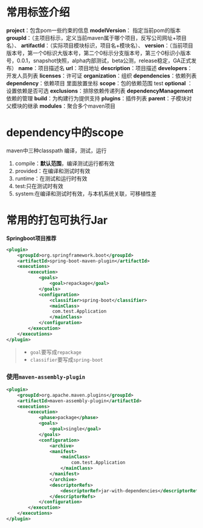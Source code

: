 # 常用标签介绍

**project**：包含pom一些约束的信息 
**modelVersion**： 指定当前pom的版本 
**groupId**：（主项目标示，定义当前maven属于哪个项目，反写公司网址+项目名）、 
**artifactId**：（实际项目模块标识，项目名+模块名）、 
**version**：（当前项目版本号，第一个0标识大版本号，第二个0标示分支版本号，第三个0标识小版本号，0.0.1，snapshot快照，alpha内部测试，beta公测，release稳定，GA正式发布） 
**name**：项目描述名 
**url**：项目地址 
**description**：项目描述 
**developers**：开发人员列表 
**licenses**：许可证 
**organization**：组织 
**dependencies**：依赖列表 
**dependency**：依赖项目 里面放置坐标 
**scope**：包的依赖范围 test 
**optional** ：设置依赖是否可选 
**exclusions**：排除依赖传递列表 
**dependencyManagement** 依赖的管理 
**build**：为构建行为提供支持 
**plugins**：插件列表 
**parent**：子模块对父模块的继承 
**modules**：聚合多个maven项目

# dependency中的scope

maven中三种classpath 
编译，测试，运行 

1. compile：**默认范围**，编译测试运行都有效 
2. provided：在编译和测试时有效 
3. runtime：在测试和运行时有效 
4. test:只在测试时有效 
5. system:在编译和测试时有效，与本机系统关联，可移植性差

# 常用的打包可执行Jar

**Springboot项目推荐**

```xml
<plugin>
    <groupId>org.springframework.boot</groupId>
    <artifactId>spring-boot-maven-plugin</artifactId>
    <executions>
        <execution>
            <goals>
                <goal>repackage</goal>
            </goals>
            <configuration>
                <classifier>spring-boot</classifier>
                <mainClass>
                 com.test.Application
                </mainClass>
            </configuration>
        </execution>
    </executions>
</plugin>
```

> * `goal`要写成`repackage`
> * `classifier`要写成`spring-boot`

### 使用`maven-assembly-plugin`

```xml
<plugin>
    <groupId>org.apache.maven.plugins</groupId>
    <artifactId>maven-assembly-plugin</artifactId>
    <executions>
        <execution>
            <phase>package</phase>
            <goals>
                <goal>single</goal>
            </goals>
            <configuration>
                <archive>
                <manifest>
                    <mainClass>
                        com.test.Application
                    </mainClass>
                </manifest>
                </archive>
                <descriptorRefs>
                    <descriptorRef>jar-with-dependencies</descriptorRef>
                </descriptorRefs>
            </configuration>
        </execution>
    </executions>
</plugin>
```


